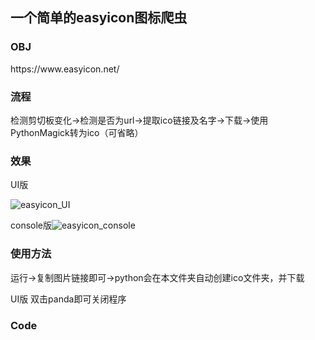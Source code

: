 <h2>一个简单的easyicon图标爬虫
</h2>

<h3>
    OBJ
</h3>
https://www.easyicon.net/  

<h3>流程</h3>

检测剪切板变化->检测是否为url->提取ico链接及名字->下载->使用PythonMagick转为ico（可省略）

<h3>效果</h3>

UI版

![easyicon_UI](C:\Users\Google\Desktop\easyicon\img\easyicon_UI.gif)

console版![easyicon_console](C:\Users\Google\Desktop\easyicon\img\easyicon_console.gif)





<h3>使用方法</h3>

运行->复制图片链接即可->python会在本文件夹自动创建ico文件夹，并下载

UI版 双击panda即可关闭程序



<h3>Code</h3>



